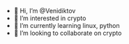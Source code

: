 - 👋 Hi, I’m @Venidiktov
- 👀 I’m interested in crypto
- 🌱 I’m currently learning linux, python
- 💞️ I’m looking to collaborate on crypto

<!---
Venidiktov/Venidiktov is a ✨ special ✨ repository because its `README.md` (this file) appears on your GitHub profile.
You can click the Preview link to take a look at your changes.
--->
